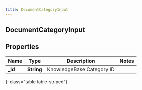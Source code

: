 ```yaml
---
title: DocumentCategoryInput
---
```

## DocumentCategoryInput

## Properties

|Name | Type | Description | Notes|
|------------ | ------------- | ------------- | -------------|
| **_id** | **String** | KnowledgeBase Category ID | |
{: class="table table-striped"}


